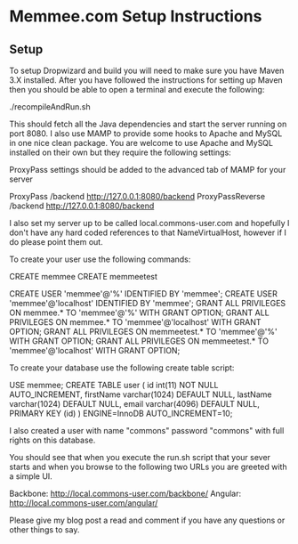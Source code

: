Memmee.com Setup Instructions
==========================================

Setup
-----

To setup Dropwizard and build you will need to make sure you have Maven 3.X
installed. After you have followed the instructions for setting up Maven then
you should be able to open a terminal and execute the following:

./recompileAndRun.sh

This should fetch all the Java dependencies and start the server running on
port 8080. I also use MAMP to provide some hooks to Apache and MySQL in one
nice clean package. You are welcome to use Apache and MySQL installed on their
own but they require the following settings:

ProxyPass settings should be added to the advanced tab of MAMP for your server

ProxyPass /backend http://127.0.0.1:8080/backend
ProxyPassReverse /backend http://127.0.0.1:8080/backend

I also set my server up to be called local.commons-user.com and hopefully I
don't have any hard coded references to that NameVirtualHost, however if I do
please point them out.

To create your user use the following commands:

CREATE memmee
CREATE memmeetest

CREATE USER 'memmee'@'%' IDENTIFIED BY 'memmee';
CREATE USER 'memmee'@'localhost' IDENTIFIED BY 'memmee';
GRANT ALL PRIVILEGES ON memmee.* TO 'memmee'@'%' WITH GRANT OPTION;
GRANT ALL PRIVILEGES ON memmee.* TO 'memmee'@'localhost' WITH GRANT OPTION;
GRANT ALL PRIVILEGES ON memmeetest.* TO 'memmee'@'%' WITH GRANT OPTION;
GRANT ALL PRIVILEGES ON memmeetest.* TO 'memmee'@'localhost' WITH GRANT OPTION;

To create your database use the following create table script:

USE memmee;
CREATE TABLE user (
id int(11) NOT NULL AUTO_INCREMENT,
firstName varchar(1024) DEFAULT NULL,
lastName varchar(1024) DEFAULT NULL,
email varchar(4096) DEFAULT NULL,
PRIMARY KEY (id)
) ENGINE=InnoDB AUTO_INCREMENT=10;

I also created a user with name "commons" password "commons" with full rights
on this database.

You should see that when you execute the run.sh script that your sever starts
and when you browse to the following two URLs you are greeted with a simple UI.

Backbone: http://local.commons-user.com/backbone/
Angular: http://local.commons-user.com/angular/

Please give my blog post a read and comment if you have any questions or other
things to say.


